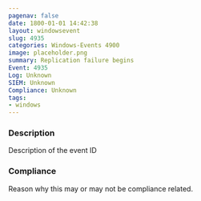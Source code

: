 ```yaml
---
pagenav: false
date: 1800-01-01 14:42:38
layout: windowsevent
slug: 4935
categories: Windows-Events 4900
image: placeholder.png
summary: Replication failure begins
Event: 4935
Log: Unknown
SIEM: Unknown
Compliance: Unknown
tags:
- windows
---
```


### Description

Description of the event ID

### Compliance

Reason why this may or may not be compliance related.

